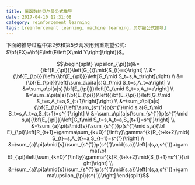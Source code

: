 ```yaml
---
title: 值函数的贝尔曼公式推导
date: 2017-04-10 12:31:08
category: reinforcement learning
tags: [reinforcement learning, machine learning，贝尔曼公式推导]
---
```


下面的推导过程中第2步和第5步两次用到重期望公式: $\bf{EX}=\bf{E\left(E\left[X\mid Y\right]\right)}$。

<!-- more -->

$$\begin{split}
\upsilon_{\pi}(s)&={\bf{E_{\pi}}}\left[G_{t}\mid{S_{t}=s}\right] \\
&={\bf{E_{\pi}}}\left({\bf{E_{\pi}}}\left[G_t\mid S_t=s,A_t\right]\right) \\
&={\bf{E_{\pi}}}\left[\sum_a\pi(a|s)G_t\mid S_t=s,A_t=a\right] \\
&=\sum_a\pi(a|s){\bf{E_{\pi}}}\left[G_t\mid S_t=s,A_t=a\right] \\
&=\sum_a\pi(a|s){\bf{E_{\pi}}}\left({\bf{E_{\pi}}}\left[G_t\mid S_t=s,A_t=a,S_{t+1}\right]\right) \\
&=\sum_a\pi(a|s){\bf{E_{\pi}}}\left[\sum_{s^{'}}p(s^{'}\mid s,a)G_t\mid S_t=s,A_t=a,S_{t+1}=s^{'}\right] \\
&=\sum_a\pi(a|s)\sum_{s^{'}}p(s^{'}\mid s,a){\bf{E_{\pi}}}\left[G_t\mid S_t=s,A_t=a,S_{t+1}=s^{'}\right] \\
&=\sum_{a}\pi(a\mid{s})\sum_{s^{'}}p(s^{'}\mid s,a){\bf E}_{\pi}\left[R_{t+1}+\gamma\sum_{k=0}^{\infty}\gamma^{k}R_{t+k+2}\mid{S_{t}=s,A_{t}=a,S_{t+1}=s^{'}}\right] \\
&=\sum_{a}\pi(a\mid{s})\sum_{s^{'}}p(s^{'}\mid{s,a})\left[r(s,a,s^{'})+\gamma{\bf E}_{\pi}\left[\sum_{k=0}^{\infty}\gamma^{k}R_{t+k+2}\mid{S_{t+1}=s^{'}}\right]\right] \\
&=\sum_{a}\pi(a\mid{s})\sum_{s^{'}}p(s^{'}\mid{s,a})\left[r(s,a,s^{'})+\gamma\upsilon_{\pi}(s^{'})\right]
\end{split}$$
